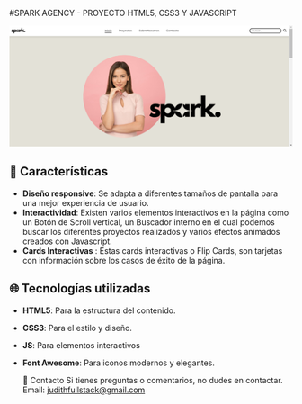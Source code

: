 #SPARK AGENCY - PROYECTO HTML5, CSS3 Y JAVASCRIPT

![Portada del Proyecto](media/img/portadaspark.png)

## 🚀 Características

- **Diseño responsive**: Se adapta a diferentes tamaños de pantalla para una mejor experiencia de usuario.
- **Interactividad**: Existen varios elementos interactivos en la página como un Botón de Scroll vertical, un Buscador interno en el cual podemos buscar los diferentes proyectos realizados y varios efectos animados creados con Javascript.
- **Cards Interactivas** : Estas cards interactivas o Flip Cards, son tarjetas con información sobre los casos de éxito de la página.



## 🌐 Tecnologías utilizadas

- **HTML5**: Para la estructura del contenido.
- **CSS3**: Para el estilo y diseño.
- **JS**: Para elementos interactivos
- **Font Awesome**: Para iconos modernos y elegantes.

  📧 Contacto
Si tienes preguntas o comentarios, no dudes en contactar.
Email: judithfullstack@gmail.com


